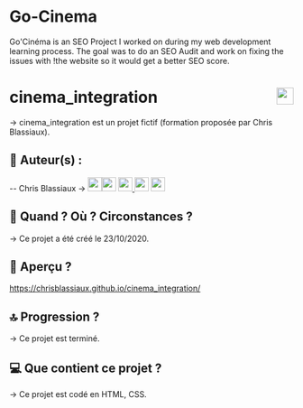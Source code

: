 # Go-Cinema

Go'Cinéma is an SEO Project I worked on during my web development learning process. The goal was to do an SEO Audit and work on fixing the issues with !the website so it would get a better SEO score.

# cinema_integration <img src="https://raw.githubusercontent.com/matiassingers/awesome-readme/master/icon.png" width="30px" style="float: right">

→ cinema_integration est un projet fictif (formation proposée par Chris Blassiaux).

## 👤 Auteur(s) :

-- Chris Blassiaux →
[<img src="http://pngimg.com/uploads/github/github_PNG40.png" width="25" >](https://github.com/ChrisBlassiaux)[<img src="https://user-images.githubusercontent.com/59894954/79057092-9281bc00-7c5d-11ea-9392-783b52f9dae4.png" width="25" >](https://chrisb.fr/) [<img src="https://www.crossfitchelles.com/wp-content/uploads/2019/03/linkedin-icon-logo-png-transparent.png" width="25" > ](https://www.linkedin.com/in/christopher-blassiaux-802891198/) [<img src="https://upload.wikimedia.org/wikipedia/commons/4/45/New_Logo_Gmail.svg" width="25" >](chrisblassiaux@gmail.com) [<img src="https://www.toomed.com/blog/wp-content/uploads/2018/09/new-instagram-logo-png-transparent.png" width="25" > ](https://www.instagram.com/chris.blassiaux/)

## :calendar: Quand ? Où ? Circonstances ?

→ Ce projet a été créé le 23/10/2020.

## :eyes: Aperçu ?

https://chrisblassiaux.github.io/cinema_integration/

## :top: Progression ?

→ Ce projet est terminé.

## :computer: Que contient ce projet ?

→ Ce projet est codé en HTML, CSS.
